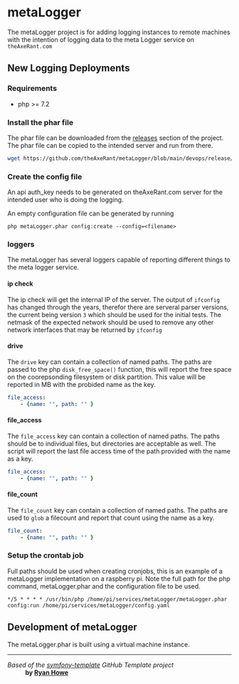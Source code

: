 # metaLogger

The metaLogger project is for adding logging instances to remote machines with the intention of logging data to the meta Logger service on `theAxeRant.com`

## New Logging Deployments

### Requirements
* php >= 7.2

### Install the phar file

The phar file can be downloaded from the [releases][1] section of the project.  The phar file can be copied to the 
intended server and run from there. 

```bash
wget https://github.com/theAxeRant/metaLogger/blob/main/devops/release/metaLogger.phar
```

### Create the config file

An api auth_key needs to be generated on theAxeRant.com server for the intended user who is doing the logging.

An empty configuration file can be generated by running 
```shell
php metaLogger.phar config:create --config=<filename>
```

### loggers

The metaLogger has several loggers capable of reporting different things to the meta logger service.

#### ip check

The ip check will get the internal IP of the server.  The output of `ifconfig` has changed through the years, therefor there are serveral parser versions, the current being version `3` which should be used for the initial tests.  The netmask of the expected network should be used to remove any other network interfaces that may be returned by `ifconfig`

#### drive

The `drive` key can contain a collection of named paths.  The paths are passed to the php `disk_free_space()` function, this will report the free space on the coorepsonding filesystem or disk partition.  This value will be reported in MB with the probided name as the key.

```yaml
file_access:
    - {name: "", path: "" }
```

#### file_access

The `file_access` key can contain a collection of named paths.  The paths should be to individual files, but directories are acceptable as well.  The script will report the last file access time of the path provided with the name as a key.

```yaml
file_access:
    - {name: "", path: "" }
```

#### file_count

The `file_count` key can contain a collection of named paths.  The paths are used to `glob` a filecount and report that count using the name as a key.

```yaml
file_count:
    - {name: "", path: "" }
```

### Setup the crontab job

Full paths should be used when creating cronjobs, this is an example of a metaLogger implementation on a raspberry pi.  Note the full path for the php command, metaLogger.phar and the configuration file to be used.

```crontab
*/5 * * * * /usr/bin/php /home/pi/services/metaLogger/metaLogger.phar config:run /home/pi/services/metaLogger/config.yaml
```

## Development of metaLogger
The metaLogger.phar is built using a virtual machine instance.

---
<dl>
    <dt>
        <em>Based of the <a href="https://github.com/ryanwhowe/symfony-template">symfony-template</a> GitHub Template project</em>
    </dt>
    <dd>
        <strong>by <a href="https://github.com/ryanwhowe" target="_blank">Ryan Howe</a></strong>
    </dd>
</dl>

[1]: https://github.com/theAxeRant/metaLogger/blob/main/devops/release/metaLogger.phar